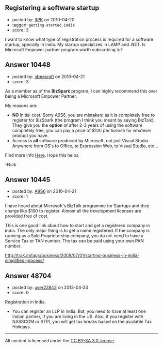 ## Registering a software startup

- posted by: [RPK](https://stackexchange.com/users/-1/3174-rpk) on 2010-04-20
- tagged: `getting-started`, `india`
- score: 3

I want to know what type of registration process is required for a software startup, specially in India. My startup specializes in LAMP and .NET. Is Microsoft Empower partner program worth subscribing to?


## Answer 10448

- posted by: [nbeecroft](https://stackexchange.com/users/-1/1453-nbeecroft) on 2010-04-21
- score: 3

<p>As a member as of the <strong>BizSpark</strong> program, I can highly recommend this over being a Microsoft Empower Partner. </p>

<p>My reasons are: </p>

<ul>
<li><strong>NO</strong> initial cost. Sorry A9S6, you are mistaken: as it is completely free to register for BizSpark (the program I think you meant by saying BizTalk). They give you the <strong>option</strong> of after 2-3 years of using the software completely free, you can pay a price of $100 per license for whatever product you have.</li>
<li>Access to <strong>all</strong> software produced by Microsoft, not just Visual Studio. Anywhere from OS's to Office, to Expression Web, to Visual Studio, etc... </li>
</ul>

<p>Find more info <a href="http://www.microsoft.com/bizspark/" rel="nofollow">Here</a>.
Hope this helps, </p>

<p>-Nick </p>



## Answer 10445

- posted by: [A9S6](https://stackexchange.com/users/-1/3186-a9s6) on 2010-04-21
- score: 1

I have heard about Microsoft's BizTalk programme for Startups and they charge like $100 to register. Almost all the development licenses are provided free of cost.

This is one good link about how to start and get a registered company in india. The only major thing is to get a name registered. If the company is running as a Sole Proprietorship company, you do not need to have a Service Tax or TAN number. The tax can be paid using your own PAN number.

http://trak.in/tags/business/2009/07/01/starting-business-in-india-simplified-process/


## Answer 48704

- posted by: [user23843](https://stackexchange.com/users/-1/23843-user23843) on 2013-04-23
- score: 0

Registration in India.

 - You can register an LLP in India. But, you need to have at least one Indian partner, if you are living in the US. Also, if you register with NASSCOM or STPI, you will get tax breaks based on the available Tax Holidays.



---

All content is licensed under the [CC BY-SA 3.0 license](https://creativecommons.org/licenses/by-sa/3.0/).
